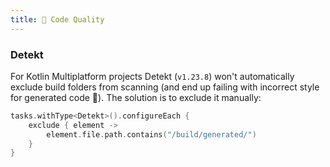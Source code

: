 ```yaml
---
title: 🔬 Code Quality
---
```


### Detekt


For Kotlin Multiplatform projects Detekt (`v1.23.8`) won't automatically exclude build folders from scanning (and end up failing with incorrect style for generated code 🤨).
The solution is to exclude it manually:

```kotlin title="build.gradle.kts" linenums="1"
tasks.withType<Detekt>().configureEach {
    exclude { element ->
        element.file.path.contains("/build/generated/")
    }
}

```
